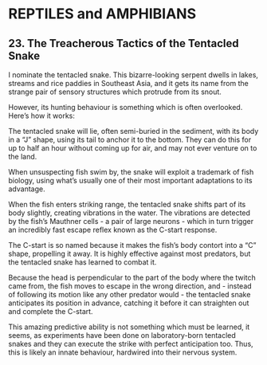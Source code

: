 
# REPTILES and AMPHIBIANS

## 23. The Treacherous Tactics of the Tentacled Snake

I nominate the tentacled snake. This bizarre-looking serpent dwells in lakes, streams and rice paddies in Southeast Asia, and it gets its name from the strange pair of sensory structures which protrude from its snout.

However, its hunting behaviour is something which is often overlooked. Here’s how it works:

The tentacled snake will lie, often semi-buried in the sediment, with its body in a “J” shape, using its tail to anchor it to the bottom. They can do this for up to half an hour without coming up for air, and may not ever venture on to the land.

When unsuspecting fish swim by, the snake will exploit a trademark of fish biology, using what’s usually one of their most important adaptations to its advantage.

When the fish enters striking range, the tentacled snake shifts part of its body slightly, creating vibrations in the water. The vibrations are detected by the fish’s Mauthner cells - a pair of large neurons - which in turn trigger an incredibly fast escape reflex known as the C-start response.

The C-start is so named because it makes the fish’s body contort into a “C” shape, propelling it away. It is highly effective against most predators, but the tentacled snake has learned to combat it.

Because the head is perpendicular to the part of the body where the twitch came from, the fish moves to escape in the wrong direction, and - instead of following its motion like any other predator would - the tentacled snake anticipates its position in advance, catching it before it can straighten out and complete the C-start.

This amazing predictive ability is not something which must be learned, it seems, as experiments have been done on laboratory-born tentacled snakes and they can execute the strike with perfect anticipation too. Thus, this is likely an innate behaviour, hardwired into their nervous system.

